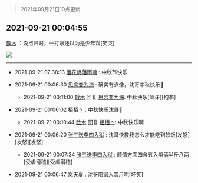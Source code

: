 > 2021年09月21日10点更新
<link rel="stylesheet" href="https://cdn.jsdelivr.net/gh/taotie6/sampleJSON@main/css/photo_show.css">
<meta name="referrer" content="no-referrer" />


 ## 2021-09-21 00:04:55 

 [㪚木](https://www.coolapk.com/feed/30138840?shareKey=MTI0YjExZjVlMGFlNjE0OGIxOWE~) ：没点开时，一打眼还以为是少年霜[笑哭] 

<div class="album">
<img class="img-item" src="https://image.coolapk.com/feed/2021/0921/00/1081091_eb4c90f7_3894_088@690x690.jpeg" />
</div>

 ------- 

- 2021-09-21 07:38:13 [落花烬落雨啼](uid=1966083) : 中秋节快乐 

- 2021-09-21 00:06:30 [思念变为海](uid=3297485) : 确实有点像，沈哥中秋快乐🥮 

    - 2021-09-21 00:11:00 [㪚木](uid=1081091) 回复 [思念变为海](uid=3297485): 中秋快乐[呲牙][抱拳] 

- 2021-09-21 00:06:02 [栢栢丶](uid=1105142) : 中秋快乐沈哥🥮 

    - 2021-09-21 00:10:44 [㪚木](uid=1081091) 回复 [栢栢丶](uid=1105142): 中秋快乐啊 

- 2021-09-21 00:06:20 [张三送李四入狱](uid=2011605) : 沈哥快教我怎么才能吃到软饭[发怒][发怒][发怒] 

    - 2021-09-21 00:07:34 [张三送李四入狱](uid=2011605) : 颜值方面四舍五入咱俩半斤八两[受虐滑稽][受虐滑稽] 

- 2021-09-21 00:06:47 [岚天夏](uid=1974131) : 沈哥陪家人赏月呢[坏笑] 


